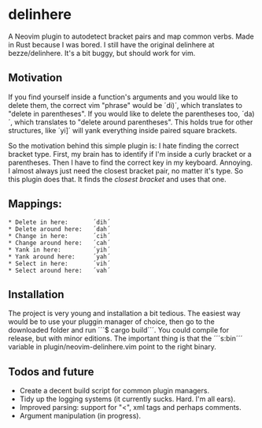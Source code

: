 # delinhere
A Neovim plugin to autodetect bracket pairs and map common verbs. Made in Rust
because I was bored. I still have the original delinhere at bezze/delinhere.
It's a bit buggy, but should work for vim.

## Motivation

If you find yourself inside a function's arguments and you would like to delete
them, the correct vim "phrase" would be ´di)´, which translates to "delete in
parentheses". If you would like to delete the parentheses too, ´da)´, which
translates to "delete around parentheses". This holds true for other structures,
like ´yi]´ will yank everything inside paired square brackets.

So the motivation behind this simple plugin is: I hate finding the correct
bracket type. First, my brain has to identify if I'm inside a curly
bracket or a parentheses. Then I have to find the correct key in my keyboard.
Annoying. I almost always just need the closest bracket pair, no matter it's
type. So this plugin does that. It finds the _closest bracket_ and uses that one.

## Mappings:

    * Delete in here:       ´dih´
    * Delete around here:   ´dah´
    * Change in here:       ´cih´
    * Change around here:   ´cah´
    * Yank in here:         ´yih´
    * Yank around here:     ´yah´
    * Select in here:       ´vih´
    * Select around here:   ´vah´

## Installation

The project is very young and installation a bit tedious. The easiest way would
be to use your pluggin manager of choice, then go to the downloaded folder and
run ´´´$ cargo build´´´. You could compile for release, but with minor editions.
The important thing is that the ´´´s:bin´´´ variable in
plugin/neovim-delinhere.vim point to the right binary.

## Todos and future

* Create a decent build script for common plugin managers.
* Tidy up the logging systems (it currently sucks. Hard. I'm all ears).
* Improved parsing: support for "<", xml tags and perhaps comments.
* Argument manipulation (in progress).
